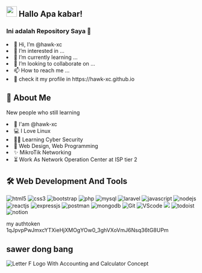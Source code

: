 <h2> <img src="https://media.giphy.com/media/hvRJCLFzcasrR4ia7z/giphy.gif" width="28"> Hallo Apa kabar! </h2>
<h3> Ini adalah Repository Saya 👋 </h3>
<li>👋 Hi, I’m @hawk-xc</li> 
<li>👀 I’m interested in ...</li>
<li>🌱 I’m currently learning ...</li>
<li>💞️ I’m looking to collaborate on ...</li>
<li>📫 How to reach me ...</li>
<li>👤 check it my profile in https://hawk-xc.github.io</li>

## 📝 About Me
New people who still learning <br>
<li> 🧑 I'am @hawk-xc </li>
<li> ‍💻 I Love Linux </li>
<li> 👨‍💻 Learning Cyber Security </li>
<li> 📝 Web Design, Web Programming </li>
<li> ✨ MikroTik Networking </li>
<li> ⏳ Work As Network Operation Center at ISP tier 2 </li>

## 🛠 Web Development And Tools
<img src="https://img.shields.io/badge/HTML5-E34F26?style=for-the-badge&logo=html5&logoColor=white" alt="html5"> <img src="https://img.shields.io/badge/CSS3-1572B6?style=for-the-badge&logo=css3&logoColor=white" alt="css3"> <img src="https://img.shields.io/badge/Bootstrap-563D7C?style=for-the-badge&logo=bootstrap&logoColor=white" alt="bootstrap"> <img src="https://img.shields.io/badge/PHP-777BB4?style=for-the-badge&logo=php&logoColor=white" alt="php"> <img src="https://img.shields.io/badge/MySQL-005C84?style=for-the-badge&logo=mysql&logoColor=white" alt="mysql"> <img src="https://img.shields.io/badge/Laravel-FF2D20?style=for-the-badge&logo=laravel&logoColor=white" alt="laravel"> <img src="https://img.shields.io/badge/JavaScript-323330?style=for-the-badge&logo=javascript&logoColor=F7DF1E" alt="javascript"> <img src="https://img.shields.io/badge/Node.js-339933?style=for-the-badge&logo=nodedotjs&logoColor=white" alt="nodejs"> <img src="https://img.shields.io/badge/React-20232A?style=for-the-badge&logo=react&logoColor=61DAFB" alt="reactjs"> <img src="https://img.shields.io/badge/Express.js-000000?style=for-the-badge&logo=express&logoColor=white" alt="expressjs"> <img src="https://img.shields.io/badge/Postman-FF6C37?style=for-the-badge&logo=Postman&logoColor=white" alt="postman"> <img src="https://img.shields.io/badge/MongoDB-4EA94B?style=for-the-badge&logo=mongodb&logoColor=white" alt="mongodb"> <img src="https://img.shields.io/badge/GIT-E44C30?style=for-the-badge&logo=git&logoColor=white" alt="Git"> <img src="https://img.shields.io/badge/Visual_Studio_Code-0078D4?style=for-the-badge&logo=visual%20studio%20code&logoColor=white" alt="VScode"> <img src="https://img.shields.io/badge/apache%20netbeans-1B6AC6?style=for-the-badge&logo=apache%20netbeans%20IDE&logoColor=white"> <img src="https://img.shields.io/badge/Todoist-E44332?style=for-the-badge&logo=todoist&logoColor=white" alt="todoist"> <img src="https://img.shields.io/badge/Notion-000000?style=for-the-badge&logo=notion&logoColor=white" alt="notion">

my authtoken 1qJpvpPwJmxcYTXieHjXMOgYOw0_3ghVXoVmJ6Nsq36tG8UPm
<!---
hawk-xc/hawk-xc is a ✨ special ✨ repository because its `README.md` (this file) appears on your GitHub profile.
You can click the Preview link to take a look at your changes.
--->
## sawer dong bang
![Letter F Logo With Accounting and Calculator Concept](https://github.com/hawk-xc/hawk-xc/assets/92193431/567138be-6b52-4016-9b6f-ffe438a58d5e)



